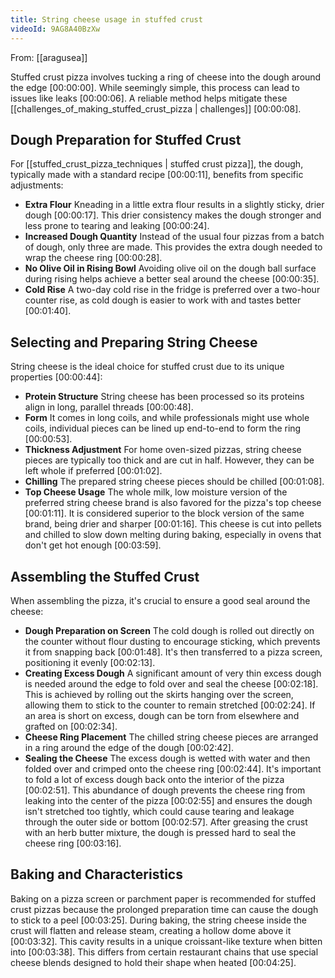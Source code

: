 ```yaml
---
title: String cheese usage in stuffed crust
videoId: 9AG8A40BzXw
---
```


From: [[aragusea]] <br/> 

Stuffed crust pizza involves tucking a ring of cheese into the dough around the edge <a class="yt-timestamp" data-t="00:00:00">[00:00:00]</a>. While seemingly simple, this process can lead to issues like leaks <a class="yt-timestamp" data-t="00:00:06">[00:00:06]</a>. A reliable method helps mitigate these [[challenges_of_making_stuffed_crust_pizza | challenges]] <a class="yt-timestamp" data-t="00:00:08">[00:00:08]</a>.

## Dough Preparation for Stuffed Crust

For [[stuffed_crust_pizza_techniques | stuffed crust pizza]], the dough, typically made with a standard recipe <a class="yt-timestamp" data-t="00:00:11">[00:00:11]</a>, benefits from specific adjustments:
*   **Extra Flour** Kneading in a little extra flour results in a slightly sticky, drier dough <a class="yt-timestamp" data-t="00:00:17">[00:00:17]</a>. This drier consistency makes the dough stronger and less prone to tearing and leaking <a class="yt-timestamp" data-t="00:00:24">[00:00:24]</a>.
*   **Increased Dough Quantity** Instead of the usual four pizzas from a batch of dough, only three are made. This provides the extra dough needed to wrap the cheese ring <a class="yt-timestamp" data-t="00:00:28">[00:00:28]</a>.
*   **No Olive Oil in Rising Bowl** Avoiding olive oil on the dough ball surface during rising helps achieve a better seal around the cheese <a class="yt-timestamp" data-t="00:00:35">[00:00:35]</a>.
*   **Cold Rise** A two-day cold rise in the fridge is preferred over a two-hour counter rise, as cold dough is easier to work with and tastes better <a class="yt-timestamp" data-t="00:01:40">[00:01:40]</a>.

## Selecting and Preparing String Cheese

String cheese is the ideal choice for stuffed crust due to its unique properties <a class="yt-timestamp" data-t="00:00:44">[00:00:44]</a>:
*   **Protein Structure** String cheese has been processed so its proteins align in long, parallel threads <a class="yt-timestamp" data-t="00:00:48">[00:00:48]</a>.
*   **Form** It comes in long coils, and while professionals might use whole coils, individual pieces can be lined up end-to-end to form the ring <a class="yt-timestamp" data-t="00:00:53">[00:00:53]</a>.
*   **Thickness Adjustment** For home oven-sized pizzas, string cheese pieces are typically too thick and are cut in half. However, they can be left whole if preferred <a class="yt-timestamp" data-t="00:01:02">[00:01:02]</a>.
*   **Chilling** The prepared string cheese pieces should be chilled <a class="yt-timestamp" data-t="00:01:08">[00:01:08]</a>.
*   **Top Cheese Usage** The whole milk, low moisture version of the preferred string cheese brand is also favored for the pizza's top cheese <a class="yt-timestamp" data-t="00:01:11">[00:01:11]</a>. It is considered superior to the block version of the same brand, being drier and sharper <a class="yt-timestamp" data-t="00:01:16">[00:01:16]</a>. This cheese is cut into pellets and chilled to slow down melting during baking, especially in ovens that don't get hot enough <a class="yt-timestamp" data-t="00:03:59">[00:03:59]</a>.

## Assembling the Stuffed Crust

When assembling the pizza, it's crucial to ensure a good seal around the cheese:
*   **Dough Preparation on Screen** The cold dough is rolled out directly on the counter without flour dusting to encourage sticking, which prevents it from snapping back <a class="yt-timestamp" data-t="00:01:48">[00:01:48]</a>. It's then transferred to a pizza screen, positioning it evenly <a class="yt-timestamp" data-t="00:02:13">[00:02:13]</a>.
*   **Creating Excess Dough** A significant amount of very thin excess dough is needed around the edge to fold over and seal the cheese <a class="yt-timestamp" data-t="00:02:18">[00:02:18]</a>. This is achieved by rolling out the skirts hanging over the screen, allowing them to stick to the counter to remain stretched <a class="yt-timestamp" data-t="00:02:24">[00:02:24]</a>. If an area is short on excess, dough can be torn from elsewhere and grafted on <a class="yt-timestamp" data-t="00:02:34">[00:02:34]</a>.
*   **Cheese Ring Placement** The chilled string cheese pieces are arranged in a ring around the edge of the dough <a class="yt-timestamp" data-t="00:02:42">[00:02:42]</a>.
*   **Sealing the Cheese** The excess dough is wetted with water and then folded over and crimped onto the cheese ring <a class="yt-timestamp" data-t="00:02:44">[00:02:44]</a>. It's important to fold a lot of excess dough back onto the interior of the pizza <a class="yt-timestamp" data-t="00:02:51">[00:02:51]</a>. This abundance of dough prevents the cheese ring from leaking into the center of the pizza <a class="yt-timestamp" data-t="00:02:55">[00:02:55]</a> and ensures the dough isn't stretched too tightly, which could cause tearing and leakage through the outer side or bottom <a class="yt-timestamp" data-t="00:02:57">[00:02:57]</a>. After greasing the crust with an herb butter mixture, the dough is pressed hard to seal the cheese ring <a class="yt-timestamp" data-t="00:03:16">[00:03:16]</a>.

## Baking and Characteristics

Baking on a pizza screen or parchment paper is recommended for stuffed crust pizzas because the prolonged preparation time can cause the dough to stick to a peel <a class="yt-timestamp" data-t="00:03:25">[00:03:25]</a>.
During baking, the string cheese inside the crust will flatten and release steam, creating a hollow dome above it <a class="yt-timestamp" data-t="00:03:32">[00:03:32]</a>. This cavity results in a unique croissant-like texture when bitten into <a class="yt-timestamp" data-t="00:03:38">[00:03:38]</a>. This differs from certain restaurant chains that use special cheese blends designed to hold their shape when heated <a class="yt-timestamp" data-t="00:04:25">[00:04:25]</a>.